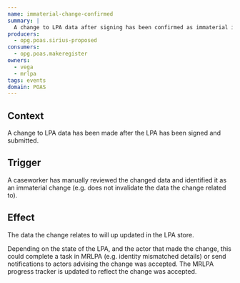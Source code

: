 ```yaml
---
name: immaterial-change-confirmed
summary: |
  A change to LPA data after signing has been confirmed as immaterial in nature
producers:
  - opg.poas.sirius-proposed
consumers:
  - opg.poas.makeregister
owners:
  - vega
  - mrlpa
tags: events
domain: POAS
---
```


## Context

A change to LPA data has been made after the LPA has been signed and submitted.

## Trigger

A caseworker has manually reviewed the changed data and identified it as an immaterial change (e.g. does not invalidate the data the change related to).

## Effect

The data the change relates to will up updated in the LPA store.

Depending on the state of the LPA, and the actor that made the change, this could complete a task in MRLPA (e.g. identity mismatched details) or send notifications to actors advising the change was accepted. The MRLPA progress tracker is updated to reflect the change was accepted.
